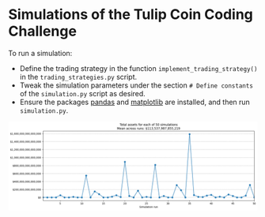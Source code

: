 # Simulations of the Tulip Coin Coding Challenge

To run a simulation:

- Define the trading strategy in the function `implement_trading_strategy()` in the `trading_strategies.py` script.
- Tweak the simulation parameters under the section `# Define constants` of the `simulation.py` script as desired.
- Ensure the packages [pandas](https://pandas.pydata.org/) and [matplotlib](https://matplotlib.org/) are installed, and
  then run `simulation.py`.

![](plot.png)